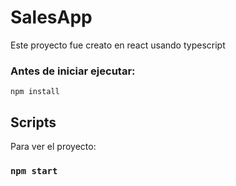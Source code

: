 # SalesApp

Este proyecto fue creato en react usando typescript

### Antes de iniciar ejecutar:
``` npm install ```

## Scripts

Para ver el proyecto:

### `npm start`

